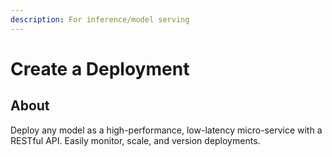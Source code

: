 ```yaml
---
description: For inference/model serving
---
```


# Create a Deployment

## About

Deploy any model as a high-performance, low-latency micro-service with a RESTful API. Easily monitor, scale, and version deployments.


